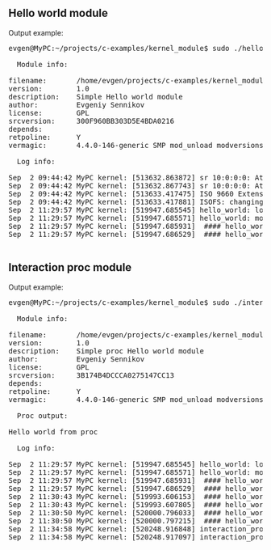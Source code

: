 ## Hello world module

Output example:

<pre>
evgen@MyPC:~/projects/c-examples/kernel_module$ sudo ./hello_world.sh 

  Module info:

filename:       /home/evgen/projects/c-examples/kernel_module/hello_world.ko
version:        1.0
description:    Simple Hello world module
author:         Evgeniy Sennikov <sennikov.work@ya.ru>
license:        GPL
srcversion:     300F960BB303D5E4BDA0216
depends:        
retpoline:      Y
vermagic:       4.4.0-146-generic SMP mod_unload modversions 686 retpoline 

  Log info:

Sep  2 09:44:42 MyPC kernel: [513632.863872] sr 10:0:0:0: Attached scsi CD-ROM sr0
Sep  2 09:44:42 MyPC kernel: [513632.867743] sr 10:0:0:0: Attached scsi generic sg1 type 5
Sep  2 09:44:42 MyPC kernel: [513633.417475] ISO 9660 Extensions: Microsoft Joliet Level 1
Sep  2 09:44:42 MyPC kernel: [513633.417881] ISOFS: changing to secondary root
Sep  2 11:29:57 MyPC kernel: [519947.685545] hello_world: loading out-of-tree module taints kernel.
Sep  2 11:29:57 MyPC kernel: [519947.685571] hello_world: module verification failed: signature and/or required key missing - tainting kernel
Sep  2 11:29:57 MyPC kernel: [519947.685931]  #### hello_world module started
Sep  2 11:29:57 MyPC kernel: [519947.686529]  #### hello_world module stopped

</pre>

## Interaction proc module

Output example:

<pre>
evgen@MyPC:~/projects/c-examples/kernel_module$ sudo ./interaction_proc.sh 

  Module info:

filename:       /home/evgen/projects/c-examples/kernel_module/interaction_proc.ko
version:        1.0
description:    Simple proc Hello world module
author:         Evgeniy Sennikov <sennikov.work@ya.ru>
license:        GPL
srcversion:     3B174B4DCCCA0275147CC13
depends:        
retpoline:      Y
vermagic:       4.4.0-146-generic SMP mod_unload modversions 686 retpoline 

  Proc output:

Hello world from proc

  Log info:

Sep  2 11:29:57 MyPC kernel: [519947.685545] hello_world: loading out-of-tree module taints kernel.
Sep  2 11:29:57 MyPC kernel: [519947.685571] hello_world: module verification failed: signature and/or required key missing - tainting kernel
Sep  2 11:29:57 MyPC kernel: [519947.685931]  #### hello_world module started
Sep  2 11:29:57 MyPC kernel: [519947.686529]  #### hello_world module stopped
Sep  2 11:30:43 MyPC kernel: [519993.606153]  #### hello_world module started
Sep  2 11:30:43 MyPC kernel: [519993.607805]  #### hello_world module stopped
Sep  2 11:30:50 MyPC kernel: [520000.796033]  #### hello_world module started
Sep  2 11:30:50 MyPC kernel: [520000.797215]  #### hello_world module stopped
Sep  2 11:34:58 MyPC kernel: [520248.916848] interaction_proc: Proc file was opened
Sep  2 11:34:58 MyPC kernel: [520248.917097] interaction_proc: You write to proc file "test msg for kernel"

</pre>